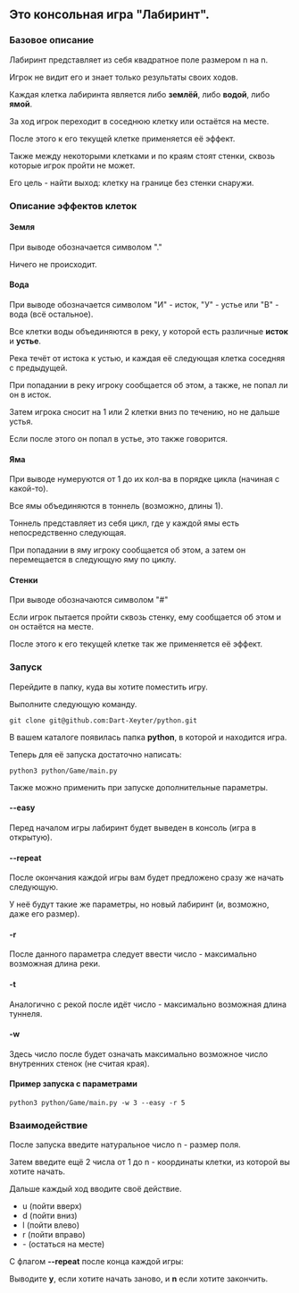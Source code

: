 ## Это консольная игра "Лабиринт".

### Базовое описание

Лабиринт представляет из себя квадратное поле размером n на n.

Игрок не видит его и знает только результаты своих ходов.

Каждая клетка лабиринта является либо **землёй**, либо **водой**, либо **ямой**.

За ход игрок переходит в соседнюю клетку или остаётся на месте.

После этого к его текущей клетке применяется её эффект.

Также между некоторыми клетками и по краям стоят стенки, сквозь которые игрок пройти не может.

Его цель - найти выход: клетку на границе без стенки снаружи.

### Описание эффектов клеток

#### Земля

При выводе обозначается символом "."

Ничего не происходит.

#### Вода

При выводе обозначается символом "И" - исток, "У" - устье или "В" - вода (всё остальное).

Все клетки воды объединяются в реку, у которой есть различные **исток** и **устье**.

Река течёт от истока к устью, и каждая её следующая клетка соседняя с предыдущей.

При попадании в реку игроку сообщается об этом, а также, не попал ли он в исток.

Затем игрока сносит на 1 или 2 клетки вниз по течению, но не дальше устья.

Если после этого он попал в устье, это также говорится.

#### Яма

При выводе нумеруются от 1 до их кол-ва в порядке цикла (начиная с какой-то).

Все ямы объединяются в тоннель (возможно, длины 1).

Тоннель представляет из себя цикл, где у каждой ямы есть непосредственно следующая.

При попадании в яму игроку сообщается об этом, а затем он перемещается в следующую яму по циклу.

#### Стенки

При выводе обозначаются символом "#"

Если игрок пытается пройти сквозь стенку, ему сообщается об этом и он остаётся на месте.

После этого к его текущей клетке так же применяется её эффект.

### Запуск

Перейдите в папку, куда вы хотите поместить игру.

Выполните следующую команду.

`git clone git@github.com:Dart-Xeyter/python.git`

В вашем каталоге появилась папка **python**, в которой и находится игра.

Теперь для её запуска достаточно написать:

`python3 python/Game/main.py`

Также можно применить при запуске дополнительные параметры.

#### --easy

Перед началом игры лабиринт будет выведен в консоль (игра в открытую).

#### --repeat

После окончания каждой игры вам будет предложено сразу же начать следующую.

У неё будут такие же параметры, но новый лабиринт (и, возможно, даже его размер).

#### -r

После данного параметра следует ввести число - максимально возможная длина реки.

#### -t

Аналогично с рекой после идёт число - максимально возможная длина туннеля.

#### -w

Здесь число после будет означать максимально возможное число внутренних стенок (не считая края).

#### Пример запуска с параметрами

`python3 python/Game/main.py -w 3 --easy -r 5`

### Взаимодействие

После запуска введите натуральное число n - размер поля.

Затем введите ещё 2 числа от 1 до n - координаты клетки, из которой вы хотите начать.

Дальше каждый ход вводите своё действие.

- u (пойти вверх)
- d (пойти вниз)
- l (пойти влево)
- r (пойти вправо)
- \- (остаться на месте)

С флагом **--repeat** после конца каждой игры:

Выводите **y**, если хотите начать заново, и **n** если хотите закончить.

